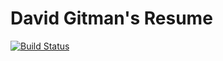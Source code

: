 # David Gitman's Resume

[![Build Status](https://travis-ci.org/govdelivery/jekyll-code-example-tag.svg?branch=master)](https://travis-ci.org/govdelivery/jekyll-code-example-tag)
